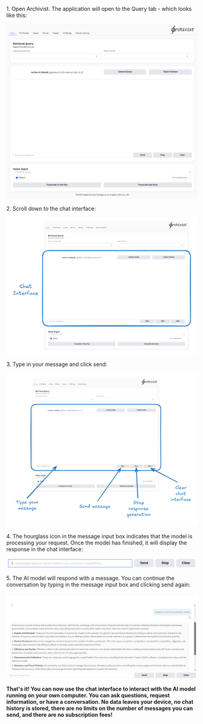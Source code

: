 1\. Open Archivist. The application will open to the Query tab - which looks like this:

   ![Query Tab](images/query-tab.png)

2\. Scroll down to the chat interface:

   ![Chat Interface](images/chat-interface.png)

3\. Type in your message and click send:

   ![Send Message](images/chat-buttons-01.png)

4\. The hourglass icon in the message input box indicates that the model is processing your request. Once the model has finished, it will display the response in the chat interface:

   ![Hourglass](images/hourglass.png)

5\. The AI model will respond with a message. You can continue the conversation by typing in the message input box and clicking send again:

   ![Chat Output](images/chat-output.png)

**That's it! You can now use the chat interface to interact with the AI model running on your own computer. You can ask questions, request information, or have a conversation. No data leaves your device, no chat history is stored, there are no limits on the number of messages you can send, and there are no subscription fees!**